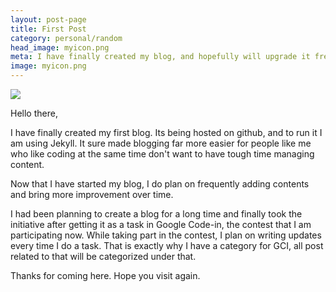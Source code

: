 ```yaml
---
layout: post-page
title: First Post
category: personal/random
head_image: myicon.png
meta: I have finally created my blog, and hopefully will upgrade it frequently.
image: myicon.png
---
```


<img src="{{site.baseurl}}/img/{{page.head_image}}"/>

Hello there,

I have finally created my first blog. Its being hosted on github, and to run
it I am using Jekyll. It sure made blogging far more easier for people like me who like
coding at the same time don't want to have tough time managing content.

Now that I have started my blog, I do plan on frequently adding contents and bring more
improvement over time.

I had been planning to create a blog for a long time and finally took the initiative after
getting it as a task in Google Code-in, the contest that I am participating now. While taking part
in the contest, I plan on writing updates every time I do a task. That is exactly why I
have a category for GCI, all post related to that will be categorized under that.

Thanks for coming here. Hope you visit again.
